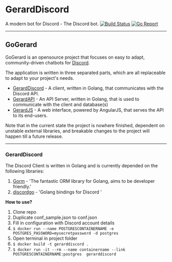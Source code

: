 # GerardDiscord
A modern bot for Discord - The Discord bot.
[![Build Status](https://travis-ci.org/GoGerard/GerardDiscord.svg)](https://travis-ci.org/GoGerard/GerardDiscord)
[![Go Report](http://goreportcard.com/badge/GoGerard/GerardDiscord)](http://goreportcard.com/badge/GoGerard/GerardDiscord)


----------

## GoGerard
GoGerard is an opensource project that focuses on easy to adapt, community-driven chatbots for [Discord](https://discordapp.com/).

The application is written in three separated parts, which are all replaceable to adapt to your project's needs.

 - [GerardDiscord](https://github.com/GoGerard/GerardDiscord) - A client, written in Golang, that communicates with the Discord API.
 - [GerardAPI](https://github.com/GoGerard/GerardAPI) - An API Server, written in Golang, that is used to communicate with the client and database(s)
 - [GerardJS](https://github.com/GoGerard/GerardJS) - A web interface, powered by AngularJS, that serves the API to its end-users.

Note that in the current state the project is nowhere finished, dependent on unstable external libraries,  and breakable changes to the project will happen till a future release.

----------

### GerardDiscord ###

The Discord Client is written in Golang and is currently depended on the following libraries:

 1. [Gorm](https://github.com/jinzhu/gorm) - 'The fantastic ORM library for Golang, aims to be developer friendly.'
 2. [discordgo](https://github.com/bwmarrin/discordgo) - 'Golang bindings for Discord '


**How to use?**

 1. Clone repo
 2. Duplicate conf_sample.json to conf.json
 3. Fill in configuration with Discord account details
 4. `$ docker run --name POSTGRESCONTAINERNAME -e POSTGRES_PASSWORD=mysecretpassword -d postgres`
 5. Open terminal in project folder
 6. `$ docker build -t gerarddiscord .`
 7. `$ docker run -it --rm --name containername --link POSTGRESCONTAINERNAME:postgres  gerarddiscord`

